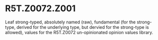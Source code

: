 # R5T.Z0072.Z001
Leaf strong-typed, absolutely named (raw), fundamental (for the strong-type, derived for the underlying type, but dervied for the strong-type is allowed), values for the R5T.Z0072 un-opinionated opinion values library.